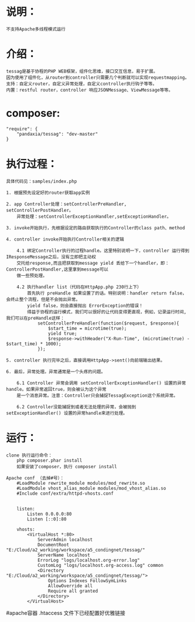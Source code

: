 # 说明：
    不支持Apache多线程模式运行
    
# 介绍：
    tessag是基于协程的PHP WEB框架，组件化思维，接口交互信息，易于扩展。
    因为使用了组件化，从router到controller只需要几个判断就可以实现requestmapping。
    支持：自定义router，自定义异常处理，自定义controller执行钩子等等。
    内置：restful router，controller 响应JSONMessage、ViewMessage等等。

# composer:
    "require": {
        "pandaxia/tessag": "dev-master"
    }

# 执行过程：
    具体代码见：samples/index.php

    1. 根据预先设定好的router获取app实例

    2. app Controller处理：setControllerPreHandler, setControllerPostHandler。
        异常处理：setControllerExceptionHandler,setExceptionHandler。

    3. invoke开始执行，先根据设定的路由获取执行的Controller的class path、method

    4. controller invoke开始执行Controller相关的逻辑

        4.1 绑定Controller执行的过程handle。这里特别说明一下，controller 运行得到IResponseMessage之后，没有立即把主动权
        交托给response,而且把获取到message yield 丢给下一个handler，即：ControllerPostHandler,这里拿到message可以
        做一些预处理。

        4.2 执行handler list（代码在HttpApp.php 230行上下）
            首先执行 preHandle 如果设置了的话。特别说明：handler return false，会终止整个流程，但是不会抛出异常。
            yield false，则会直接抛出 ErrorException的错误！
            得益于协程的运行模式，我们可以很好的让代码变得更直观，例如，记录运行时间,我们可以在preHandle这样：
                setControllerPreHandler(function($request, $response){
                    $start_time = microtime(true);
                    yield true;
                    $response->withHeader("X-Run-Time", (microtime(true) - $start_time) * 1000);
                });

    5. controller 执行完毕之后，直接调用HttpApp->sent()向前端输出结果。

    6. 最后，异常处理。异常通常是一个头疼的问题。

        6.1 Controller 异常会调用 setControllerExceptionHandler() 设置的异常handle。如果异常返回true，则会被认为这个异常
        是一个消息异常。注意：Controller只会捕捉TessagException这个系统异常。

        6.2 Controller没能捕捉到或者无法处理的异常，会被抛到setExceptionHandler() 设置的异常handle来进行处理。

# 运行：
    clone 执行运行命令：
        php composer.phar install
        如果安装了composer，执行 composer install

    Apache conf （去掉#号）：
        #LoadModule rewrite_module modules/mod_rewrite.so
        #LoadModule vhost_alias_module modules/mod_vhost_alias.so
        #Include conf/extra/httpd-vhosts.conf


        listen:
            Listen 0.0.0.0:80
            Listen [::0]:80

        vhosts:
            <VirtualHost *:80>
                ServerAdmin localhost
                DocumentRoot "E:/Cloud/a2_working/workspace/a5_condingnet/tessag/"
                ServerName localhost
                ErrorLog "logs/localhost.org-error.log"
                CustomLog "logs/localhost.org-access.log" common
                <Directory "E:/Cloud/a2_working/workspace/a5_condingnet/tessag/">
                    Options Indexes FollowSymLinks
                    AllowOverride all
                    Require all granted
                </Directory>
            </VirtualHost>

#apache容器
    .htaccess 文件下已经配置好优雅链接
